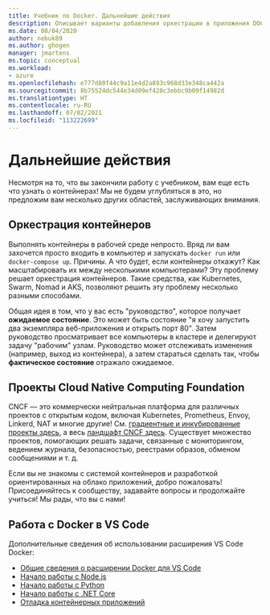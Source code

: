 ```yaml
---
title: Учебник по Docker. Дальнейшие действия
description: Описывает варианты добавления оркестрации в приложения DOCKER с использованием проектов Cloud Native Computing Foundation.
ms.date: 08/04/2020
author: nebuk89
ms.author: ghogen
manager: jmartens
ms.topic: conceptual
ms.workload:
- azure
ms.openlocfilehash: e777d80f44c9a11e4d2a893c968d33e348ca442a
ms.sourcegitcommit: 8b75524dc544e34d09ef428c3ebbc9b09f14982d
ms.translationtype: HT
ms.contentlocale: ru-RU
ms.lasthandoff: 07/02/2021
ms.locfileid: "113222699"
---
```

# <a name="whats-next"></a>Дальнейшие действия

Несмотря на то, что вы закончили работу с учебником, вам еще есть что узнать о контейнерах!
Мы не будем углубляться в это, но предложим вам несколько других областей, заслуживающих внимания.

## <a name="container-orchestration"></a>Оркестрация контейнеров

Выполнять контейнеры в рабочей среде непросто. Вряд ли вам захочется просто входить в компьютер и запускать `docker run` или `docker-compose up`. Причины. А что будет, если контейнеры откажут? Как масштабировать их между несколькими компьютерами? Эту проблему решает оркестрация контейнеров. Такие средства, как Kubernetes, Swarm, Nomad и AKS, позволяют решить эту проблему несколько разными способами.

Общая идея в том, что у вас есть "руководство", которое получает **ожидаемое состояние**. Это может быть состояние "я хочу запустить два экземпляра веб-приложения и открыть порт 80". Затем руководство просматривает все компьютеры в кластере и делегируют задачу "рабочим" узлам. Руководство может отслеживать изменения (например, выход из контейнера), а затем стараться сделать так, чтобы **фактическое состояние** отражало ожидаемое.

## <a name="cloud-native-computing-foundation-projects"></a>Проекты Cloud Native Computing Foundation

CNCF — это коммерчески нейтральная платформа для различных проектов с открытым кодом, включая Kubernetes, Prometheus, Envoy, Linkerd, NAT и многие другие! См. [градиентные и инкубированные проекты здесь](https://www.cncf.io/projects/), а весь [ландшафт CNCF здесь](https://landscape.cncf.io/). Существует множество проектов, помогающих решать задачи, связанные с мониторингом, ведением журнала, безопасностью, реестрами образов, обменом сообщениями и т. д.

Если вы не знакомы с системой контейнеров и разработкой ориентированных на облако приложений, добро пожаловать! Присоединяйтесь к сообществу, задавайте вопросы и продолжайте учиться! Мы рады, что вы с нами!

## <a name="working-with-docker-in-vs-code"></a>Работа с Docker в VS Code

Дополнительные сведения об использовании расширения VS Code Docker:

- [Общие сведения о расширении Docker для VS Code](https://code.visualstudio.com/docs/containers/overview)
- [Начало работы с Node.js](https://code.visualstudio.com/docs/containers/quickstart-node)
- [Начало работы с Python](https://code.visualstudio.com/docs/containers/quickstart-python)
- [Начало работы с .NET Core](https://code.visualstudio.com/docs/containers/quickstart-aspnet-core)
- [Отладка контейнерных приложений](https://code.visualstudio.com/docs/containers/debug-common)

